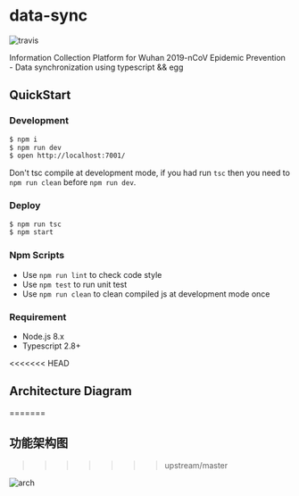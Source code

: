 # data-sync

![travis](https://travis-ci.com/wuhan2020/data-sync.svg?branch=master)

Information Collection Platform for Wuhan 2019-nCoV Epidemic Prevention - Data synchronization
using typescript && egg

## QuickStart

### Development

```bash
$ npm i
$ npm run dev
$ open http://localhost:7001/
```

Don't tsc compile at development mode, if you had run `tsc` then you need to `npm run clean` before `npm run dev`.

### Deploy

```bash
$ npm run tsc
$ npm start
```

### Npm Scripts

- Use `npm run lint` to check code style
- Use `npm test` to run unit test
- Use `npm run clean` to clean compiled js at development mode once

### Requirement

- Node.js 8.x
- Typescript 2.8+

<<<<<<< HEAD
## Architecture Diagram
=======
## 功能架构图
>>>>>>> upstream/master

![arch](http://api.hypertrons.io/umlrenderer/github/wuhan2020/data-sync?path=static/architecture.puml)
